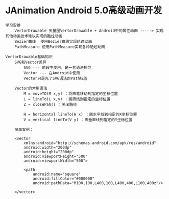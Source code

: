 # JAnimation  Android 5.0高级动画开发
   
    学习安排
        VertorDrawable 矢量图VertorDrawable + Android中的属性动画 -----> 实现其他动画技术难以实现的酷炫动画
        Bezier曲线  使用Bezier曲线实现轨迹动画
        PathMeasure 使用PatHMeasure实现各种酷炫动画
        
    VertorDrawable基础知识
        SVG和Vector差异
            SVG --- 前段中使用，是一套语法规范
            Vector --- 在Android中使用
            Vector只是先了SVG语法的Path标签
            
        Vector的常用语法
            M = moveTO(M x,y) ：将画笔移动到指定的坐标位置
            L = lineTo(L x,y) ：画直线到指定的坐标位置
            Z = closePah() ：关闭路径
            
            H = horizontal lineTo(H x) ：画水平线到指定的X坐标位置
            V = vertical lineTo(V y) ：画垂直线到指定的Y坐标位置
            
        简单案例：
        
        <vector
            xmlns:android="http://schemas.android.com/apk/res/android"
            android:width="200dp"
            android:height="200dp"
            android:viewportHeight="500"
            android:viewportWidth="500">
        
            <path
                android:name="square"
                android:fillColor="#000000"
                android:pathData="M100,100,L400,100,L400,400,L100,400z"/>
        
        </vector>
